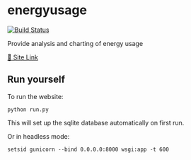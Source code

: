 # energyusage
[![Build Status](https://travis-ci.org/aguinane/energyusage.svg?branch=develop)](https://travis-ci.org/aguinane/energyusage)

Provide analysis and charting of energy usage

[🔗 Site Link](http://aguinane.pythonanywhere.com/)


## Run yourself

To run the website:
```
python run.py
```
This will set up the sqlite database automatically on first run.

Or in headless mode:
```
setsid gunicorn --bind 0.0.0.0:8000 wsgi:app -t 600
```


